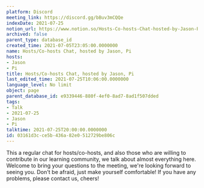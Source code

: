 ```yaml
---
platform: Discord
meeting_link: https://discord.gg/bBuv3mCQQe
indexDate: 2021-07-25
notion_url: https://www.notion.so/Hosts-Co-hosts-Chat-hosted-by-Jason-Pi-03161d3cce5b436a82e0512729be806c
archived: false
parent_type: database_id
created_time: 2021-07-05T23:05:00.0000000
name: Hosts/Co-hosts Chat, hosted by Jason, Pi
hosts:
- Jason
- Pi
title: Hosts/Co-hosts Chat, hosted by Jason, Pi
last_edited_time: 2021-07-25T10:06:00.0000000
language_level: No limit
object: page
parent_database_id: e9339446-880f-4ef0-8ad7-8ad1f507dded
tags:
- Talk
- 2021-07-25
- Jason
- Pi
talktime: 2021-07-25T20:00:00.0000000
id: 03161d3c-ce5b-436a-82e0-512729be806c
---
```







This a regular chat for hosts/co-hosts, and also those who are willing to contribute in our learning community, we talk about almost everything here. Welcome to bring your questions to the meeting, we're looking forward to seeing you. Don't be afraid, just make yourself comfortable!
If you have any problems, please contact us, cheers!




